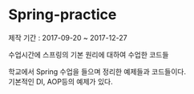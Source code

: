 # Spring-practice
제작 기간 : 2017-09-20 ~ 2017-12-27

수업시간에 스프링의 기본 원리에 대하여 수업한 코드들

학교에서 Spring 수업을 들으며 정리한 예제들과 코드들이다.<br>
기본적인 DI, AOP등의 예제가 있다.
